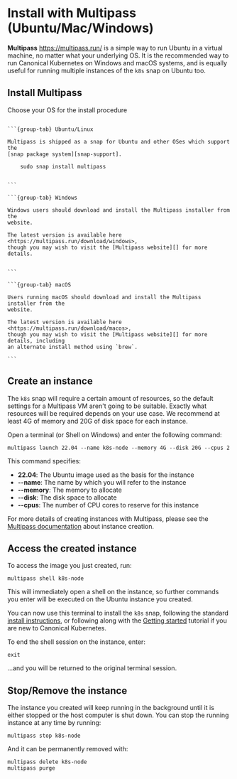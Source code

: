 # Install with Multipass (Ubuntu/Mac/Windows)

**Multipass** <https://multipass.run/> is a simple way to run Ubuntu in a
virtual machine, no matter what your underlying OS. It is the recommended way
to run Canonical Kubernetes on Windows and macOS systems, and is equally useful
for running multiple instances of the `k8s` snap on Ubuntu too.

## Install Multipass

Choose your OS for the install procedure

````{tabs}

```{group-tab} Ubuntu/Linux

Multipass is shipped as a snap for Ubuntu and other OSes which support the 
[snap package system][snap-support].

    sudo snap install multipass


```

```{group-tab} Windows

Windows users should download and install the Multipass installer from the
website. 

The latest version is available here <https://multipass.run/download/windows>,
though you may wish to visit the [Multipass website][] for more details.


```

```{group-tab} macOS

Users running macOS should download and install the Multipass installer from the
website. 

The latest version is available here <https://multipass.run/download/macos>,
though you may wish to visit the [Multipass website][] for more details, including
an alternate install method using `brew`.

```

````

## Create an instance

The `k8s` snap will require a certain amount of resources, so the default
settings for a Multipass VM aren't going to be suitable. Exactly what resources
will be required depends on your use case. We recommend at least 4G of memory
and 20G of disk space for each instance.

Open a terminal (or Shell on Windows) and enter the following command:

```
multipass launch 22.04 --name k8s-node --memory 4G --disk 20G --cpus 2
```

This command specifies:

 - **22.04**: The Ubuntu image used as the basis for the instance 
 - **--name**: The name by which you will refer to the instance
 - **--memory**: The memory to allocate
 - **--disk**: The disk space to allocate
 - **--cpus**: The number of CPU cores to reserve for this instance

For more details of creating instances with Multipass, please see the
[Multipass documentation][multipass-options] about instance creation.

## Access the created instance

To access the image you just created, run:

```
multipass shell k8s-node
```

This will immediately open a shell on the instance, so further commands you
enter will be executed on the Ubuntu instance you created.

You can now use this terminal to install the `k8s` snap, following the standard
[install instructions][], or following along with the [Getting started][]
tutorial if you are new to Canonical Kubernetes.

To end the shell session on the instance, enter:

```
exit
```

...and you will be returned to the original terminal session.

## Stop/Remove the instance

The instance you created will keep running in the background until it is either
stopped or the host computer is shut down. You can stop the running instance at
any time by running:

```
multipass stop k8s-node
```

And it can be permanently removed with:

```
multipass delete k8s-node
multipass purge
```




<!-- LINKS -->

[snap-support]: https://snapcraft.io/docs/installing-snapd
[multipass-options]: https://multipass.run/docs/get-started-with-multipass-linux#heading--create-a-customised-instance
[install instructions]: ./snap
[Getting started]: ../../tutorial/getting-started
[Multipass website]: https://multipass.run/docs
